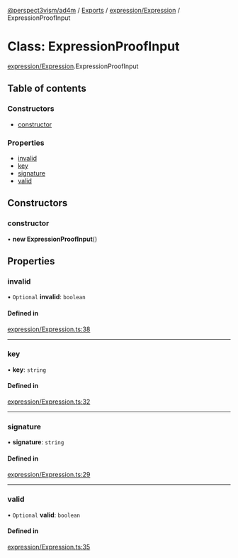 [@perspect3vism/ad4m](../README.md) / [Exports](../modules.md) / [expression/Expression](../modules/expression_Expression.md) / ExpressionProofInput

# Class: ExpressionProofInput

[expression/Expression](../modules/expression_Expression.md).ExpressionProofInput

## Table of contents

### Constructors

- [constructor](expression_Expression.ExpressionProofInput.md#constructor)

### Properties

- [invalid](expression_Expression.ExpressionProofInput.md#invalid)
- [key](expression_Expression.ExpressionProofInput.md#key)
- [signature](expression_Expression.ExpressionProofInput.md#signature)
- [valid](expression_Expression.ExpressionProofInput.md#valid)

## Constructors

### constructor

• **new ExpressionProofInput**()

## Properties

### invalid

• `Optional` **invalid**: `boolean`

#### Defined in

[expression/Expression.ts:38](https://github.com/perspect3vism/ad4m/blob/2628235/src/expression/Expression.ts#L38)

___

### key

• **key**: `string`

#### Defined in

[expression/Expression.ts:32](https://github.com/perspect3vism/ad4m/blob/2628235/src/expression/Expression.ts#L32)

___

### signature

• **signature**: `string`

#### Defined in

[expression/Expression.ts:29](https://github.com/perspect3vism/ad4m/blob/2628235/src/expression/Expression.ts#L29)

___

### valid

• `Optional` **valid**: `boolean`

#### Defined in

[expression/Expression.ts:35](https://github.com/perspect3vism/ad4m/blob/2628235/src/expression/Expression.ts#L35)
